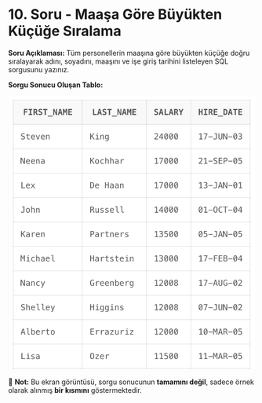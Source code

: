 # 10. Soru - Maaşa Göre Büyükten Küçüğe Sıralama

**Soru Açıklaması:**
Tüm personellerin maaşına göre büyükten küçüğe doğru sıralayarak adını, soyadını, maaşını ve işe giriş tarihini listeleyen SQL sorgusunu yazınız.

**Sorgu Sonucu Oluşan Tablo:**

![alt text](/Ekran-Çıktıları/Ekran-Resmi_10.png)

📌 **Not:** Bu ekran görüntüsü, sorgu sonucunun **tamamını değil**, sadece örnek olarak alınmış **bir kısmını** göstermektedir.